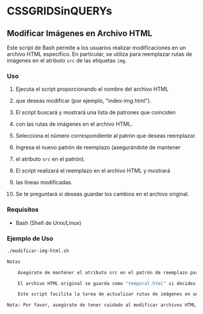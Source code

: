 # CSSGRIDSinQUERYs

## Modificar Imágenes en Archivo HTML

Este script de Bash permite a los usuarios realizar
modificaciones en un archivo HTML específico. En particular, se utiliza para 
reemplazar rutas de imágenes en el atributo `src` de las etiquetas `img`.

### Uso

1. Ejecuta el script proporcionando el nombre del archivo HTML
2. que deseas modificar (por ejemplo, "index-img.html").

3. El script buscará y mostrará una lista de patrones que coinciden
4.  con las rutas de imágenes en el archivo HTML.

5. Selecciona el número correspondiente al patrón que deseas reemplazar.

6. Ingresa el nuevo patrón de reemplazo (asegurándote de mantener
7. el atributo `src` en el patrón).

8. El script realizará el reemplazo en el archivo HTML y mostrará
9. las líneas modificadas.

10. Se te preguntará si deseas guardar los cambios en el archivo original.

### Requisitos

- Bash (Shell de Unix/Linux)

### Ejemplo de Uso

```bash
./modificar-img-html.sh

Notas

    Asegúrate de mantener el atributo src en el patrón de reemplazo para que los atributos de las etiquetas img se mantengan intactos en el archivo HTML resultante.

    El archivo HTML original se guarda como "temporal.html" si decides guardar los cambios.

    Este script facilita la tarea de actualizar rutas de imágenes en un archivo HTML sin la necesidad de realizar cambios manuales.

Nota: Por favor, asegúrate de tener cuidado al modificar archivos HTML, ya que los cambios incorrectos pueden afectar la funcionalidad de una página web.
